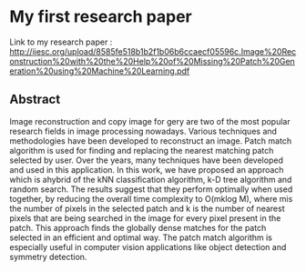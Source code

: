 # My first research paper
Link to my research paper : http://ijesc.org/upload/8585fe518b1b2f1b06b6ccaecf05596c.Image%20Reconstruction%20with%20the%20Help%20of%20Missing%20Patch%20Generation%20using%20Machine%20Learning.pdf

## Abstract 

Image reconstruction and copy image for gery are two of the most popular research fields in image processing nowadays.
Various techniques and methodologies have been developed to reconstruct an image. Patch match algorithm is used for finding
and replacing the nearest matching patch selected by user. Over the years, many techniques have been developed and used in
this application. In this work, we have proposed an approach which is ahybrid of the kNN classification algorithm, k-D tree
algorithm and random search. The results suggest that they perform optimally when used together, by reducing the overall time
complexity to O(mklog M), where mis the number of pixels in the selected patch and k is the number of nearest pixels that are
being searched in the image for every pixel present in the patch. This approach finds the globally dense matches for the patch
selected in an efficient and optimal way. The patch match algorithm is especially useful in computer vision applications like
object detection and symmetry detection.
